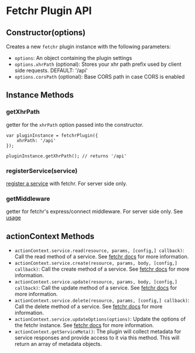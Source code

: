 # Fetchr Plugin API

## Constructor(options)

Creates a new `fetchr` plugin instance with the following parameters:

 * `options`: An object containing the plugin settings
 * `options.xhrPath` (optional): Stores your xhr path prefix used by client side requests. DEFAULT: '/api'
 * `options.corsPath` (optional): Base CORS path in case CORS is enabled

## Instance Methods

### getXhrPath

getter for the `xhrPath` option passed into the constructor.

```
var pluginInstance = fetchrPlugin({
    xhrPath: '/api'
});

pluginInstance.getXhrPath(); // returns '/api'
```

### registerService(service)

[register a service](../README.md#registering-your-services) with fetchr.  For server side only.

### getMiddleware

getter for fetchr's express/connect middleware.  For server side only.  See [usage](../README.md#exposing-your-services)

## actionContext Methods

 * `actionContext.service.read(resource, params, [config,] callback)`: Call the read method of a service. See [fetchr docs](https://github.com/yahoo/fetchr) for more information.
 * `actionContext.service.create(resource, params, body, [config,] callback)`: Call the create method of a service. See [fetchr docs](https://github.com/yahoo/fetchr) for more information.
 * `actionContext.service.update(resource, params, body, [config,] callback)`: Call the update method of a service. See [fetchr docs](https://github.com/yahoo/fetchr) for more information.
 * `actionContext.service.delete(resource, params, [config,] callback)`: Call the delete method of a service. See [fetchr docs](https://github.com/yahoo/fetchr) for more information.
 * `actionContext.service.updateOptions(options)`: Update the options of the fetchr instance. See [fetchr docs](https://github.com/yahoo/fetchr) for more information.
 * `actionContext.getServiceMeta()`: The plugin will collect metadata for service responses and provide access to it via this method. This will return an array of metadata objects.
